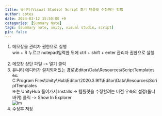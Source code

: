 ```yaml
---
title: 유니티(Visual Studio) Script 초기 템플릿 수정하는 방법
author: cotes
date: 2024-03-12 15:50:00 +9
categories: [Summary Note]
tags: [summary note, unity, visual studio, script]
pin: false
---
```

1. 메모장을 관리자 권한으로 실행<br/>
win + R 누르고 notepad입력한 뒤에 ctrl + shift + enter 관리자 권한으로 실행 <br/><br/>
2. 메모장 상단 파일 -> 열기 클릭<br/>
3. 유니티 에디터가 설치되어있는 경로\Editor\Data\Resources\ScriptTemplates<br/> 
ex: C:Program Files\Unity\Hub\Editor\2020.3.9f1\Editor\Data\Resources\ScriptTemplates <br/>
또는 UnityHub 들어가서 Installs -> 템플릿을 수정할려는 버전 우측의 설정(톱니바퀴) 클릭 -> Show In Explorer<br/>
![im](https://github.com/reno-del/plithus_reserve/assets/124504898/324a8403-e159-46f9-b191-a1e25e2f6c34)<br/>
4. 수정후 저장
